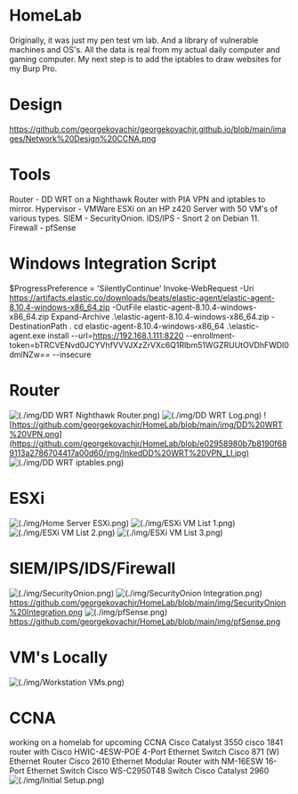 # HomeLab

Originally, it was just my pen test vm lab. 
And a library of vulnerable machines and OS's. 
All the data is real from my actual daily computer and gaming computer. 
My next step is to add the iptables to draw websites for my Burp Pro. 


# Design
https://github.com/georgekovachjr/georgekovachjr.github.io/blob/main/images/Network%20Design%20CCNA.png



# Tools
Router - DD WRT on a Nighthawk Router with PIA VPN and iptables to mirror.
Hypervisor - VMWare ESXi on an HP z420 Server with 50 VM's of various types.
SIEM - SecurityOnion.
IDS/IPS - Snort 2 on Debian 11.
Firewall - pfSense


# Windows Integration Script
$ProgressPreference = 'SilentlyContinue'
Invoke-WebRequest -Uri https://artifacts.elastic.co/downloads/beats/elastic-agent/elastic-agent-8.10.4-windows-x86_64.zip -OutFile elastic-agent-8.10.4-windows-x86_64.zip
Expand-Archive .\elastic-agent-8.10.4-windows-x86_64.zip -DestinationPath .
cd elastic-agent-8.10.4-windows-x86_64
.\elastic-agent.exe install --url=https://192.168.1.111:8220 --enrollment-token=bTRCVENvd0JCYVhfVVVJXzZrVXc6Q1Rlbm51WGZRUUtOVDhFWDl0dmlNZw== --insecure

# Router
![(./img/DD WRT Nighthawk Router.png)](https://github.com/georgekovachjr/HomeLab/blob/main/img/DD%20WRT%20Nighthawk%20Router.png)
![(./img/DD WRT Log.png)](https://github.com/georgekovachjr/HomeLab/blob/main/img/DD%20WRT%20Log.png)
![https://github.com/georgekovachjr/HomeLab/blob/main/img/DD%20WRT%20VPN.png](https://github.com/georgekovachjr/HomeLab/blob/e02958980b7b8190f689113a2786704417a00d60/img/InkedDD%20WRT%20VPN_LI.jpg)
![(./img/DD WRT iptables.png)](https://github.com/georgekovachjr/HomeLab/blob/main/img/DD%20WRT%20iptables.png)


# ESXi
![(./img/Home Server ESXi.png)](https://github.com/georgekovachjr/HomeLab/blob/main/img/Home%20Server%20ESXi.png)
![(./img/ESXi VM List 1.png)](https://github.com/georgekovachjr/HomeLab/blob/main/img/ESXi%20VM%20List%201.png)
![(./img/ESXi VM List 2.png)](https://github.com/georgekovachjr/HomeLab/blob/main/img/ESXi%20VM%20List%202.png)
![(./img/ESXi VM List 3.png)](https://github.com/georgekovachjr/HomeLab/blob/main/img/ESXi%20VM%20List%203.png)

# SIEM/IPS/IDS/Firewall
![(./img/SecurityOnion.png)](https://github.com/georgekovachjr/HomeLab/blob/main/img/SecurityOnion.png)
![(./img/SecurityOnion Integration.png)](https://github.com/georgekovachjr/HomeLab/blob/main/img/SecurityOnion%20Integration.png)https://github.com/georgekovachjr/HomeLab/blob/main/img/SecurityOnion%20Integration.png
![(./img/pfSense.png)](https://github.com/georgekovachjr/HomeLab/blob/main/img/pfSense.png)https://github.com/georgekovachjr/HomeLab/blob/main/img/pfSense.png

# VM's Locally
![(./img/Workstation VMs.png)](https://github.com/georgekovachjr/HomeLab/blob/main/img/Workstation%20VMs.png)

# CCNA
working on a homelab for upcoming CCNA 
Cisco Catalyst 3550
cisco 1841 router with Cisco HWIC-4ESW-POE 4-Port Ethernet Switch
Cisco 871 (W) Ethernet Router
Cisco 2610 Ethernet Modular Router with NM-16ESW 16-Port Ethernet Switch
Cisco WS-C2950T48 Switch
Cisco Catalyst 2960  
![(./img/Initial Setup.png)](https://github.com/georgekovachjr/georgekovachjr.github.io/blob/main/images/Initial%20Setup.png)
